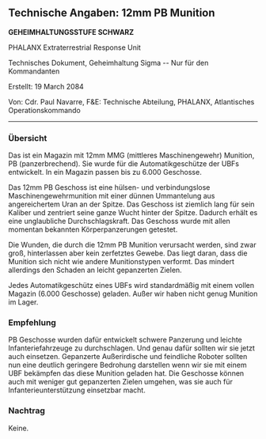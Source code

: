 ## Technische Angaben: 12mm PB Munition

**GEHEIMHALTUNGSSTUFE SCHWARZ**

PHALANX Extraterrestrial Response Unit

Technisches Dokument, Geheimhaltung Sigma -- Nur für den Kommandanten

Erstellt: 19 March 2084

Von: Cdr. Paul Navarre, F&E: Technische Abteilung, PHALANX, Atlantisches
Operationskommando

------------------------------------------------------------------------

### Übersicht

Das ist ein Magazin mit 12mm MMG (mittleres Maschinengewehr) Munition,
PB (panzerbrechend). Sie wurde für die Automatikgeschütze der UBFs
entwickelt. In ein Magazin passen bis zu 6.000 Geschosse.

Das 12mm PB Geschoss ist eine hülsen- und verbindungslose
Maschinengewehrmunition mit einer dünnen Ummantelung aus angereichertem
Uran an der Spitze. Das Geschoss ist ziemlich lang für sein Kaliber und
zentriert seine ganze Wucht hinter der Spitze. Dadurch erhält es eine
unglaubliche Durchschlagskraft. Das Geschoss wurde mit allen momentan
bekannten Körperpanzerungen getestet.

Die Wunden, die durch die 12mm PB Munition verursacht werden, sind zwar
groß, hinterlassen aber kein zerfetztes Gewebe. Das liegt daran, dass
die Munition sich nicht wie andere Munitionstypen verformt. Das mindert
allerdings den Schaden an leicht gepanzerten Zielen.

Jedes Automatikgeschütz eines UBFs wird standardmäßig mit einem vollen
Magazin (6.000 Geschosse) geladen. Außer wir haben nicht genug Munition
im Lager.

### Empfehlung

PB Geschosse wurden dafür entwickelt schwere Panzerung und leichte
Infanteriefahrzeuge zu durchschlagen. Und genau dafür sollten wir sie
jetzt auch einsetzen. Gepanzerte Außerirdische und feindliche Roboter
sollten nun eine deutlich geringere Bedrohung darstellen wenn wir sie
mit einem UBF bekämpfen das diese Munition geladen hat. Die Geschosse
können auch mit weniger gut gepanzerten Zielen umgehen, was sie auch für
Infanterieunterstützung einsetzbar macht.

### Nachtrag

Keine.